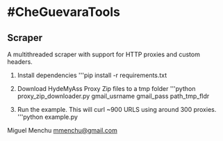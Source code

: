 #CheGuevaraTools
===============

## Scraper 
A multithreaded scraper with support for HTTP proxies and custom headers. 

1. Install dependencies
'''pip install -r requirements.txt

2. Download HydeMyAss Proxy Zip files to a tmp folder
'''python proxy_zip_downloader.py gmail_usrname gmail_pass path_tmp_fldr

3. Run the example. This will curl ~900 URLS using around 300 proxies.
'''python example.py


Miguel Menchu
mmenchu@gmail.com